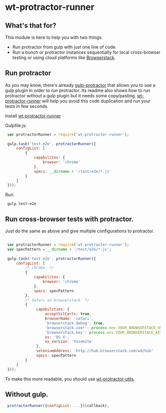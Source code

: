 # wt-protractor-runner

## What's that for?

This module is here to help you with two things:

* Run protractor from gulp with just one line of code.
* Run a bunch or protractor instances sequentially for local cross-browser testing or using cloud platforms like [Browserstack](https://www.browserstack.com).

## Run protractor

As you may know, there's already [gulp-protractor](https://github.com/mllrsohn/gulp-protractor) that allows you to use 
a gulp plugin in order to run protractor. Its readme also shows how to run protractor without a gulp plugin but it needs
some copy/pasting. [wt-protractor-runner](https://github.com/wishtack/wt-protractor-runner) will help you avoid this code
duplication and run your tests in few seconds.

Install [wt-protractor-runner](https://github.com/wishtack/wt-protractor-runner)

Gulpfile.js:

```javascript
 var protractorRunner = require('wt-protractor-runner');
 
 gulp.task('test-e2e', protractorRunner({
     configList: [
         {
             capabilites: {
                 browser: 'chrome'
             },
             specs: __dirname + '/test/e2e/*.js'
         }
     ]
 }));
```

Run:

```shell
 gulp test-e2e
```

## Run cross-browser tests with protractor.

Just do the same as above and give multiple configurations to protractor.

```javascript
 
 var protractorRunner = require('wt-protractor-runner');
 var specPattern = __dirname + '/test/e2e/*.js';
 
 gulp.task('test-e2e', protractorRunner({
     configList: [
         /* Chrome. */
         {
             capabilites: {
                 browser: 'chrome'
             },
             specs: specPattern
         },
         /* Safari on browserstack. */
         {
              capabilities: {
                  acceptSslCerts: true,
                  browserName: 'safari',
                  'browserstack.debug': true,
                  'browserstack.user': process.env.YOUR_BROWSERSTACK_USER_ENV_VAR,
                  'browserstack.key': process.env.YOUR_BROWSERSTACK_KEY_ENV_VAR,
                  os: 'OS X',
                  os_version: 'Yosemite'
              },
              seleniumAddress: 'http://hub.browserstack.com/wd/hub'
              specs: specPattern
         }
     ]
 }));
```

To make this more readable, you should use [wt-protractor-utils](https://github.com/wishtack/wt-protractor-utils).

## Without gulp.

```javascript
 protractorRunner({configList: ...})(callback);
```
